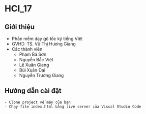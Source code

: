 # HCI_17
## Giới thiệu
* Phần mềm dạy gõ tốc ký tiếng Việt
* GVHD: TS. Vũ Thị Hương Giang
* Các thành viên
	- Phạm Bá Sơn
	- Nguyễn Bắc Việt
	- Lê Xuân Giang
	- Bùi Xuân Đại 
	- Nguyễn Trường Giang

## Hướng dẫn cài đặt 
	- Clone project về máy của bạn
	- Chạy file index.html bằng live server của Visual Studio Code
